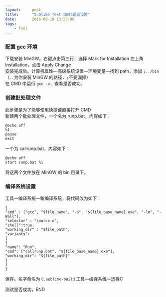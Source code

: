 ```yaml
---
layout:     post
title:      "Sublime Text 编译C语言设置"
date:       2016-08-18 13:23:00
tags:
    - Tool
---
```


### 配置 gcc 环境

下载安装 MinGW。右键点击第三行，选择 Mark for Installation 
左上角 Installation，点击 Apply Change  
安装完成后。计算机属性—高级系统设置—环境变量—找到 path，添加 `;../bin`（`..`为你安装 MinGW 的路径，`;`不要漏掉）  
在 CMD 中运行 `gcc -v`，查看是否成功。
 
### 创建批处理文件

此步骤是为了能够使用快捷键直接打开 CMD  
新建两个批处理文件，一个名为 runp.bat，内容如下：

    @echo off
    %1
    pause
    exit
    
一个为 callrunp.bat，内容如下：

    @echo off
    start runp.bat %1

将这两个文件放在 MinGW 的 bin 目录下。

### 编译系统设置
工具—编译系统—新编译系统，将代码改为如下：
    
    {
    "cmd" : ["gcc", "$file_name", "-o", "${file_base_name}.exe", "-lm", "-Wall"],
    "selector" : "source.c",
    "shell":true,
    "working_dir" : "$file_path",
    "variants":
    [
    {
    "name": "Run",
    "cmd": ["callrunp.bat", "${file_base_name}.exe"],
    "working_dir": "${file_path}"
    }
    ]
    }
    

保存。名字命名为 `C.sublime-build` 
工具—编译系统—选择C  

测试是否成功，END
